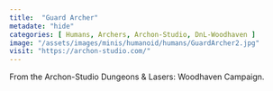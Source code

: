 ```yaml
---
title:  "Guard Archer"
metadate: "hide"
categories: [ Humans, Archers, Archon-Studio, DnL-Woodhaven ]
image: "/assets/images/minis/humanoid/humans/GuardArcher2.jpg"
visit: "https://archon-studio.com/"
---
```

From the Archon-Studio Dungeons & Lasers: Woodhaven Campaign.
